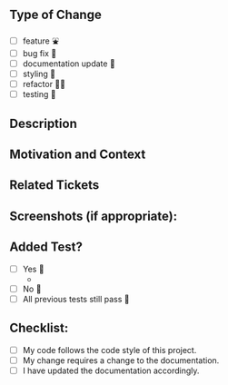## Type of Change
- [ ] feature ⛲
- [ ] bug fix 🐛
- [ ] documentation update 📃
- [ ] styling 🎨
- [ ] refactor 🧑‍💻
- [ ] testing 🧪
<!--- Delete any above that do not apply to this PR -->

## Description
<!--- Describe your changes in detail -->

## Motivation and Context
<!--- Why is this change required? What problem does it solve? -->
<!--- If it fixes an open issue, please link to the issue here. -->

## Related Tickets
<!--- example: closes #12 https://docs.github.com/en/issues/tracking-your-work-with-issues/using-issues/linking-a-pull-request-to-an-issue -->

## Screenshots (if appropriate):

## Added Test?
- [ ] Yes 🫡
  - <!--- If yes, what type? Integration(FE), Unit/Model or Request/Controller Specs?-->
- [ ] No 🙅
- [ ] All previous tests still pass 🥳
<!--- Delete any above that do not apply to this PR -->


## Checklist:
<!--- Go over all the following points, and put an `x` in all the boxes that apply. -->
<!--- If you're unsure about any of these, don't hesitate to ask. We're here to help! -->
- [ ] My code follows the code style of this project.
- [ ] My change requires a change to the documentation.
- [ ] I have updated the documentation accordingly.
